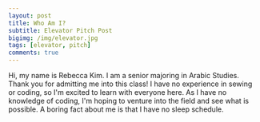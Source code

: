 ```yaml
---
layout: post
title: Who Am I?
subtitle: Elevator Pitch Post
bigimg: /img/elevator.jpg
tags: [elevator, pitch]
comments: true
---
```


Hi, my name is Rebecca Kim. I am a senior majoring in Arabic Studies. Thank you for admitting me into this class! I have no experience in sewing or coding, so I'm excited to learn with everyone here. As I have no knowledge of coding, I'm hoping to venture into the field and see what is possible. A boring fact about me is that I have no sleep schedule.










